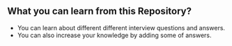 ## What you can learn from this Repository?

- You can learn about different different interview questions and answers. 
- You can also increase your knowledge by adding some of answers.
